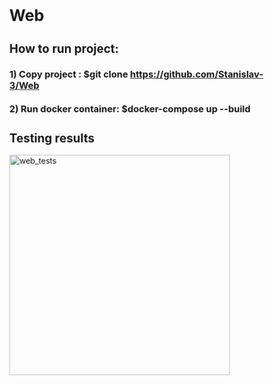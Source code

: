 # Web
## How to run project:

### 1) Copy project : $git clone https://github.com/Stanislav-3/Web

### 2) Run docker container: $docker-compose up --build

## Testing results
<img width="394" alt="web_tests" src="https://user-images.githubusercontent.com/61240903/121125281-fa666f00-c82e-11eb-8212-6606cb37ac1f.png">

